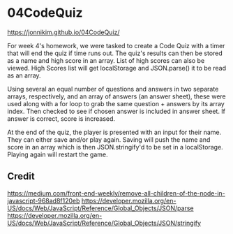 # 04CodeQuiz

https://jonnikim.github.io/04CodeQuiz/

For week 4's homework, we were tasked to create a Code Quiz with a timer that will end the quiz if time runs out. The quiz's results can then be stored as a name and high score in an array. List of high scores can also be viewed. High Scores list will get localStorage and JSON.parse() it to be read as an array.

Using several an equal number of questions and answers in two separate arrays, respectively, and an array of answers (an answer sheet), these were used along with a for loop to grab the same question + answers by its array index. Then checked to see if chosen answer is included in answer sheet. If answer is correct, score is increased.

At the end of the quiz, the player is presented with an input for their name. They can either save and/or play again. Saving will push the name and score in an array which is then JSON.stringify'd to be set in a localStorage. Playing again will restart the game.

## Credit

https://medium.com/front-end-weekly/remove-all-children-of-the-node-in-javascript-968ad8f120eb
https://developer.mozilla.org/en-US/docs/Web/JavaScript/Reference/Global_Objects/JSON/parse
https://developer.mozilla.org/en-US/docs/Web/JavaScript/Reference/Global_Objects/JSON/stringify

